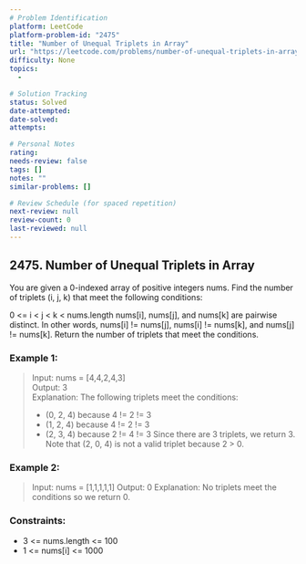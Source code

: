 ```yaml
---
# Problem Identification
platform: LeetCode
platform-problem-id: "2475"
title: "Number of Unequal Triplets in Array"
url: "https://leetcode.com/problems/number-of-unequal-triplets-in-array/"
difficulty: None
topics:
  -

# Solution Tracking
status: Solved
date-attempted:
date-solved:
attempts:

# Personal Notes
rating:
needs-review: false
tags: []
notes: ""
similar-problems: []

# Review Schedule (for spaced repetition)
next-review: null
review-count: 0
last-reviewed: null
---
```


## 2475. Number of Unequal Triplets in Array

You are given a 0-indexed array of positive integers nums. Find the number of triplets (i, j, k) that meet the following conditions:

0 <= i < j < k < nums.length
nums[i], nums[j], and nums[k] are pairwise distinct.
In other words, nums[i] != nums[j], nums[i] != nums[k], and nums[j] != nums[k].
Return the number of triplets that meet the conditions.

### Example 1:

> Input: nums = [4,4,2,4,3]<br/>
> Output: 3<br/>
> Explanation: The following triplets meet the conditions:
>
> - (0, 2, 4) because 4 != 2 != 3
> - (1, 2, 4) because 4 != 2 != 3
> - (2, 3, 4) because 2 != 4 != 3
>   Since there are 3 triplets, we return 3.
>   Note that (2, 0, 4) is not a valid triplet because 2 > 0.

### Example 2:

> Input: nums = [1,1,1,1,1]
> Output: 0
> Explanation: No triplets meet the conditions so we return 0.

### Constraints:

- 3 <= nums.length <= 100
- 1 <= nums[i] <= 1000

